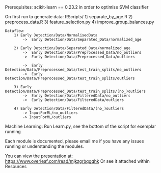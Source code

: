 Prerequisites:
    scikit-learn == 0.23.2 in order to optimise SVM classifier

On first run to generate data:
    RScripts/
        1) separate_by_age.R
        2) preprocess_data.R
        3) feature_selection.py
        4) improve_group_balances.py

    Dataflow:
        1) Early Detection/Data/NormalisedData
            ->  Early Detection/Data/Separated_Data/normalized_age

        2) Early Detection/Data/Separated_Data/normalized_age
            ->  Early Detection/Data/Preprocessed_Data/no_outliers
            ->  Early Detection/Data/Preprocessed_Data/outliers

            ->  Early Detection/Data/Preprocessed_Data/test_train_splits/no_outliers
            ->  Early Detection/Data/Preprocessed_Data/test_train_splits/outliers

        3) Early Detection/Data/Preprocessed_Data/test_train_splits/(no_)outliers
            ->  Early Detection/Data/FilteredData/no_outliers
            ->  Early Detection/Data/FilteredData/outliers

        4) Early Detection/Data/FilteredData/(no_)outliers
            -> InputForML/no_outliers
            -> InputForML/outliers

Machine Learning:
    Run Learn.py, see the bottom of the script for exemplar running

Each module is documented, please email me if you have any issues running or understanding the modules.


You can view the presentation at: https://www.overleaf.com/read/mjkzgrbqgqhk
Or see it attached within Resources
